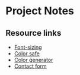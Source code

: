 # Project Notes

## Resource links

- [Font-sizing](https://www.smashingmagazine.com/2022/01/modern-fluid-typography-css-clamp/)
- [Color safe](http://colorsafe.co/)
- [Color generator](https://huemint.com/brand-intersection/)
- [Contact form](https://herotofu.com/solutions/guides/react-contact-form)